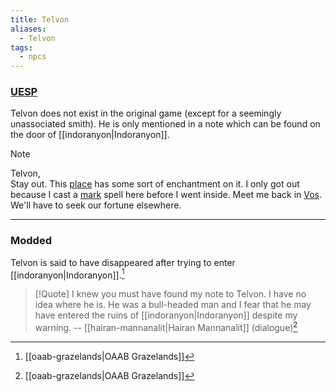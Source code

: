 ```yaml
---
title: Telvon
aliases:
  - Telvon
tags:
  - npcs
---
```

### [UESP](https://en.uesp.net/wiki/Morrowind:Note_to_Telvon)
Telvon does not exist in the original game (except for a seemingly unassociated smith). He is only mentioned in a note which can be found on the door of [[indoranyon|Indoranyon]].

> [!Note]
> Telvon,  
> Stay out. This [place](https://en.uesp.net/wiki/Morrowind:Indoranyon "Morrowind:Indoranyon") has some sort of enchantment on it. I only got out because I cast a [mark](https://en.uesp.net/wiki/Morrowind:Mark "Morrowind:Mark") spell here before I went inside. Meet me back in [Vos](https://en.uesp.net/wiki/Morrowind:Vos "Morrowind:Vos"). We'll have to seek our fortune elsewhere.

***
### Modded
Telvon is said to have disappeared after trying to enter [[indoranyon|Indoranyon]].[^1]

>[!Quote]
>  I knew you must have found my note to Telvon. I have no idea where he is. He was a bull-headed man and I fear that he may have entered the ruins of [[indoranyon|Indoranyon]] despite my warning.
>  -- [[hairan-mannanalit|Hairan Mannanalit]] (dialogue)[^1]

[^1]: [[oaab-grazelands|OAAB Grazelands]]